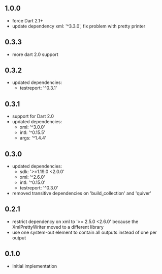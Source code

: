 ## 1.0.0
- force Dart 2.1+
- update dependency xml: '^3.3.0', fix problem with pretty printer

## 0.3.3
* more dart 2.0 support

## 0.3.2
* updated dependencies:
  * testreport: '^0.3.1'

## 0.3.1
* support for Dart 2.0
* updated dependencies:
  * xml: '^3.0.0'
  * intl: '^0.15.5'
  * args: '^1.4.4'

## 0.3.0
* updated dependencies:
  * sdk: '>=1.19.0 <2.0.0'
  * xml: '^2.6.0'
  * intl: '^0.15.0'
  * testreport: '^0.3.0'
* removed transitive dependencies on 'build_collection' and 'quiver'


## 0.2.1
* restrict dependency on xml to '>= 2.5.0 <2.6.0' because the XmlPrettyWriter moved to a different library
* use one system-out element to contain all outputs instead of one per output

## 0.1.0

* Initial implementation